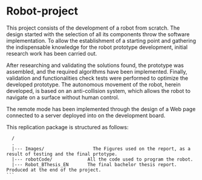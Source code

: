 # Robot-project

This project consists of the development of a robot from scratch. The design started with the selection of all its components throw the software implementation. To allow the establishment of a starting point and gathering the indispensable knowledge for
the robot prototype development, initial research work has been carried out.

After researching and validating the solutions found, the prototype was assembled, and the required algorithms have been implemented. Finally, validation and functionalities check tests were performed to optimize the developed prototype. The autonomous movement of the robot, herein developed, is based on an anti-collision system, which allows the robot to navigate on a surface without human control.

The remote mode has been implemented through the design of a Web page connected to a server deployed into on the development board.

This replication package is structured as follows:

````
  /
  .
  |--- Images/             		The Figures used on the report, as a result of testing and the final prtotype.
  |--- robotCode/             All the code used to program the robot.
  |--- Robot_BThesis_EN       The final bachelor thesis report. Produced at the end of the project. 
```
